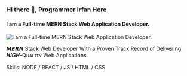 ### Hi there 👋, Programmer Irfan Here
#### I am a Full-time MERN Stack Web Application Developer.
![I am a Full-time MERN Stack Web Application Developer.](https://scontent.fdac157-1.fna.fbcdn.net/v/t39.30808-6/339676843_619839843494211_2819992159291291714_n.jpg?_nc_cat=108&ccb=1-7&_nc_sid=e3f864&_nc_ohc=EwfOu2iiq3EAX_XNlne&_nc_ht=scontent.fdac157-1.fna&oh=00_AfBVpkIKS-ZLxKxZuNVLv9sWF9IzNTQy91WYpP1totVZ-A&oe=6430D3A8)

𝙈𝙀𝙍𝙉 Stack Web Developer With a Proven Track Record of Delivering 𝑯𝑰𝑮𝑯-Qᴜᴀʟɪᴛʏ Web Applications.

Skills: NODE / REACT / JS / HTML / CSS





